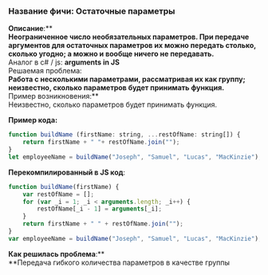 ### Название фичи: Остаточные параметры

**Описание**:**  
**Неограниченное число необязательных параметров. При передаче аргументов для остаточных параметров их можно передать столько, сколько угодно; а можно и вообще ничего не передавать.**  
Аналог в c\# / js: **arguments in JS**  
Решаемая проблема:         
**Работа с несколькими параметрами, рассматривая их как группу; неизвестно, сколько параметров будет принимать функция.**  
Пример возникновения:**  
Неизвестно, сколько параметров будет принимать функция.

**Пример кода:**

```js
function buildName (firstName: string, ...restOfName: string[]) {
    return firstName + " "+ restOfName.join("");
}
let employeeName = buildName("Joseph", "Samuel", "Lucas", "MacKinzie");
```

**Перекомпилированный в JS код**:

```js
function buildName(firstName) {
    var restOfName = [];
    for (var _i = 1; _i < arguments.length; _i++) {
        restOfName[_i - 1] = arguments[_i];
    }
    return firstName + " " + restOfName.join("");
}
var employeeName = buildName("Joseph", "Samuel", "Lucas", "MacKinzie");
```

**Как решилась проблема**:**  
**Передача гибкого количества параметров в качестве группы

